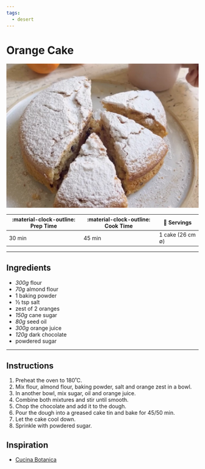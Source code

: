 ```yaml
---
tags:
  - desert
---
```


# Orange Cake


![image](image.jpg)

| :material-clock-outline: Prep Time | :material-clock-outline: Cook Time | :fork_and_knife: Servings |
|------------------------------------|------------------------------------|---------------------------|
| 30 min                             | 45 min                             | 1 cake (26 cm ∅)          |

---

## Ingredients

- _300g_ flour
- _70g_ almond flour
- 1 baking powder
- ½ tsp salt
- zest of 2 oranges
- _150g_ cane sugar
- _80g_ seed oil
- _300g_ orange juice
- _120g_ dark chocolate
- powdered sugar

---

## Instructions

1. Preheat the oven to 180˚C.
2. Mix flour, almond flour, baking powder, salt and orange zest in a bowl.
3. In another bowl, mix sugar, oil and orange juice.
4. Combine both mixtures and stir until smooth.
5. Chop the chocolate and add it to the dough.
6. Pour the dough into a greased cake tin and bake for 45/50 min.
7. Let the cake cool down.
8. Sprinkle with powdered sugar.

## Inspiration
- [Cucina Botanica](https://www.instagram.com/reel/CoSKGCErEj-/?utm_source=ig_web_copy_link&igsh=MzRlODBiNWFlZA==)

